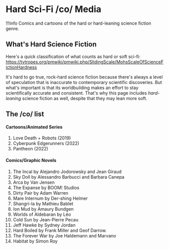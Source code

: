 # Hard Sci-Fi /co/ Media
!!!info Comics and cartoons of the hard or hard-leaning science fiction genre.

## What's Hard Science Fiction
Here's a quick classification of what counts as hard or soft sci-fi: https://tvtropes.org/pmwiki/pmwiki.php/SlidingScale/MohsScaleOfScienceFictionHardness

It's hard to go true, rock-hard science fiction because there's always a level of speculation that is inaccurate to contemporary scientific discoveries. But what's important is that its worldbuilding makes an effort to stay scientifically accurate and consistent. That's why this page includes *hard-leaning* science fiction as well, despite that they may lean more soft.

## The /co/ list

#### Cartoons/Animated Series
1. Love Death + Robots (2019)
2. Cyberpunk Edgerunners (2022)
2. Pantheon (2022)

#### Comics/Graphic Novels
1. The Incal by Alejandro Jodorowsky and Jean Giraud
2. Sky Doll by Alessandro Barbucci and Barbara Canepa
3. Arca by Van Jensen
4. The Expanse by BOOM! Studios
5. Dirty Pair by Adam Warren
6. Mare Internum by Der-shing Helmer
7. Shangri-la by Mathieu Bablet
8. Ion Mud by Amaury Bundgen
9. Worlds of Aldebaran by Léo
10. Cold Sun by Jean-Pierre Pecau
11. Jeff Hawke by Sydney Jordan
12. Hard Boiled by Frank Miller and Geof Darrow.
13. The Forever War by Joe Haldemann and Marvano 
14. Habitat by Simon Roy